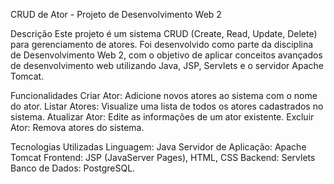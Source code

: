 CRUD de Ator - Projeto de Desenvolvimento Web 2

Descrição
Este projeto é um sistema CRUD (Create, Read, Update, Delete) para gerenciamento de atores. Foi desenvolvido como parte da disciplina de Desenvolvimento Web 2, com o objetivo de aplicar conceitos avançados de desenvolvimento web utilizando Java, JSP, Servlets e o servidor Apache Tomcat.

Funcionalidades
    Criar Ator: Adicione novos atores ao sistema com o nome do ator.
    Listar Atores: Visualize uma lista de todos os atores cadastrados no sistema.
    Atualizar Ator: Edite as informações de um ator existente.
    Excluir Ator: Remova atores do sistema.

Tecnologias Utilizadas
    Linguagem: Java
    Servidor de Aplicação: Apache Tomcat
    Frontend: JSP (JavaServer Pages), HTML, CSS
    Backend: Servlets
    Banco de Dados: PostgreSQL.
